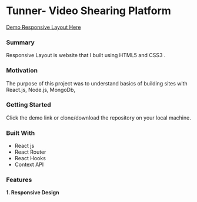 # Tunner- Video Shearing Platform
[Demo Responsive Layout Here](https://videostring.onrender.com/)

### Summary
Responsive Layout is  website that I built using HTML5 and CSS3 .

### Motivation
The purpose of this project was to understand basics of building sites with React.js, Node.js, MongoDb, 

### Getting Started
  Click the demo link or clone/download the repository on your local machine.
 
 ### Built With

* React js
* React Router
* React Hooks
* Context API

### Features
**1. Responsive Design**
